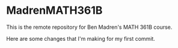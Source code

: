 # MadrenMATH361B
This is the remote repository for Ben Madren's MATH 361B course.

Here are some changes that I'm making for my first commit.
